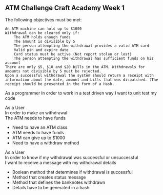 ## ATM Challenge Craft Academy Week 1

The following objectives must be met:

    An ATM machine can hold up to $1000
    Withdrawal can be cleared only if:
        The ATM holds enough funds
        The amount is divisible by 5
        The person attempting the withdrawal provides a valid ATM card
        Valid pin and expire date
        Card status must be active (Not report stolen or lost)
        The person attempting the withdrawal has sufficient funds on his account
    There are only $5, $10 and $20 bills in the ATM. Withdrawals for amounts not divisible by 5 must be rejected.
    Upon a successful withdrawal the system should return a receipt with information about the date, amount and bills that was dispatched. (The receipt should be presented in the form of a Hash.



As a programmer
In order to work in a test driven way
I want to unit test my code


As a User       
 In order to make an withdrawal      
 The ATM needs to have funds
 * Need to have an ATM class
 * ATM needs to have funds
 * ATM can give up to $1000
 * Need to have a withdraw method

 As a User               
In order to know if my withdrawal was successful or unsuccessful               
I want to receive a message with my withdrawal details
* Boolean method that determines if withdrawal is successful
* Method that creates status message
* Method that defines the banknotes withdrawn
* Details have to be generated in a hash